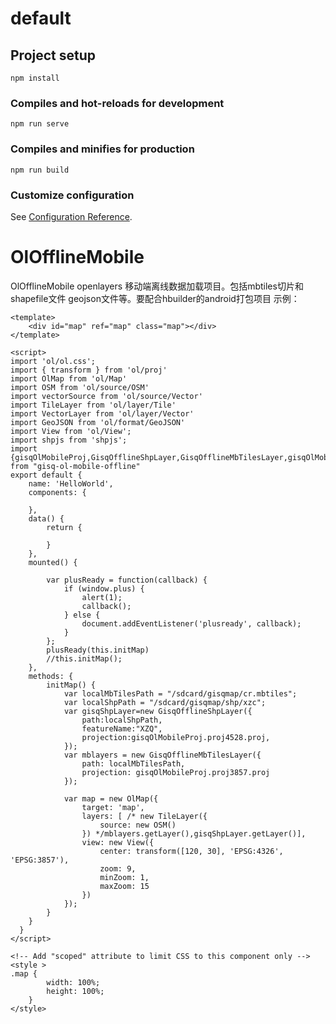 # default

## Project setup
```
npm install
```

### Compiles and hot-reloads for development
```
npm run serve
```

### Compiles and minifies for production
```
npm run build
```



### Customize configuration
See [Configuration Reference](https://cli.vuejs.org/config/).
# OlOfflineMobile
OlOfflineMobile
openlayers 移动端离线数据加载项目。包括mbtiles切片和shapefile文件 geojson文件等。要配合hbuilder的android打包项目
示例：
```
<template>
    <div id="map" ref="map" class="map"></div>
</template>

<script>
import 'ol/ol.css';
import { transform } from 'ol/proj'
import OlMap from 'ol/Map'
import OSM from 'ol/source/OSM'
import vectorSource from 'ol/source/Vector'
import TileLayer from 'ol/layer/Tile'
import VectorLayer from 'ol/layer/Vector'
import GeoJSON from 'ol/format/GeoJSON'
import View from 'ol/View';
import shpjs from 'shpjs';
import {gisqOlMobileProj,GisqOfflineShpLayer,GisqOfflineMbTilesLayer,gisqOlMobileStyle} from "gisq-ol-mobile-offline"
export default {
  	name: 'HelloWorld',
  	components: {
  		
  	},
  	data() {
  		return {
  
  		}
  	},
  	mounted() {
  		
  		var plusReady = function(callback) {
  			if (window.plus) {
  				alert(1);
  				callback();
  			} else {
  				document.addEventListener('plusready', callback);
  			}
  		};
  		plusReady(this.initMap) 
  		//this.initMap();
  	},
  	methods: {
  		initMap() {
  			var localMbTilesPath = "/sdcard/gisqmap/cr.mbtiles";
  			var localShpPath = "/sdcard/gisqmap/shp/xzc";
  			var gisqShpLayer=new GisqOfflineShpLayer({
  				path:localShpPath, 
  				featureName:"XZQ",
  				projection:gisqOlMobileProj.proj4528.proj,
  			});
  			var mblayers = new GisqOfflineMbTilesLayer({
  				path: localMbTilesPath,
  				projection: gisqOlMobileProj.proj3857.proj
  			});
			
  			var map = new OlMap({
  				target: 'map', 
  				layers: [ /* new TileLayer({
					source: new OSM()
				}) */mblayers.getLayer(),gisqShpLayer.getLayer()],
  				view: new View({
  					center: transform([120, 30], 'EPSG:4326', 'EPSG:3857'),
  					zoom: 9,
  					minZoom: 1,
  					maxZoom: 15
  				})
  			});
  		}
  	}
  }
</script>

<!-- Add "scoped" attribute to limit CSS to this component only -->
<style >
.map {
		width: 100%;
		height: 100%;
	}
</style>
```

